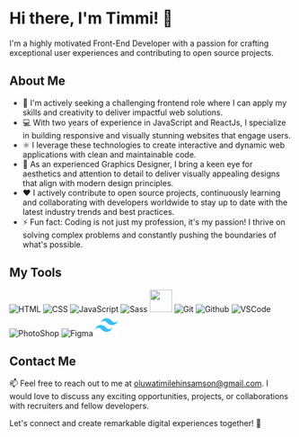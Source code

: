 # Hi there, I'm Timmi! 👋

I'm a highly motivated Front-End Developer with a passion for crafting exceptional user experiences and contributing to open source projects.

## About Me

- 💼 I'm actively seeking a challenging frontend role where I can apply my skills and creativity to deliver impactful web solutions.
- 💻 With two years of experience in JavaScript and ReactJs, I specialize in building responsive and visually stunning websites that engage users.
- ⚛️ I leverage these technologies to create interactive and dynamic web applications with clean and maintainable code.
- 🎨 As an experienced Graphics Designer, I bring a keen eye for aesthetics and attention to detail to deliver visually appealing designs that align with modern design principles.
- ❤️ I actively contribute to open source projects, continuously learning and collaborating with developers worldwide to stay up to date with the latest industry trends and best practices.
- ⚡ Fun fact: Coding is not just my profession, it's my passion! I thrive on solving complex problems and constantly pushing the boundaries of what's possible.

## My Tools
<p align="left">
    <img src="https://cdn.jsdelivr.net/gh/devicons/devicon/icons/html5/html5-original.svg" alt="HTML" height="40" width="40" />
  <img src="https://cdn.jsdelivr.net/gh/devicons/devicon/icons/css3/css3-original.svg" alt="CSS" height="40" width="40"/>
  <img src="https://cdn.jsdelivr.net/gh/devicons/devicon/icons/javascript/javascript-original.svg" alt="JavaScript" height="40" width="40"/>
   <img src="https://cdn.jsdelivr.net/gh/devicons/devicon/icons/sass/sass-original.svg" alt="Sass" height="40" width="40"/>
  <img src="https://cdn.jsdelivr.net/gh/devicons/devicon/icons/react/react-original.svg" ait="React" height="40" width="40" />
  <img src="https://cdn.jsdelivr.net/gh/devicons/devicon/icons/git/git-original.svg" alt="Git" height="40" width="40"/>
  <img src="https://cdn.jsdelivr.net/gh/devicons/devicon/icons/github/github-original.svg" alt="Github" height="40" width="40"/>
  <img src="https://cdn.jsdelivr.net/gh/devicons/devicon/icons/vscode/vscode-original.svg" alt="VSCode" height="40" width="40"/>
                      <img src="https://upload.wikimedia.org/wikipedia/commons/thumb/a/af/Adobe_Photoshop_CC_icon.svg/2101px-Adobe_Photoshop_CC_icon.svg.png"  alt="PhotoShop" height="40" width="40"/>
                       <img src="https://cdn-icons-png.flaticon.com/512/5968/5968705.png"  alt="Figma" height="40" width="40"/>
                       <img src="https://github.com/devicons/devicon/blob/v2.16.0/icons/tailwindcss/tailwindcss-original.svg" alt="Tailwind" height="40" width="40" />
           
        
</p>

## Contact Me

📫 Feel free to reach out to me at oluwatimilehinsamson@gmail.com. I would love to discuss any exciting opportunities, projects, or collaborations with recruiters and fellow developers.

Let's connect and create remarkable digital experiences together! 🚀

